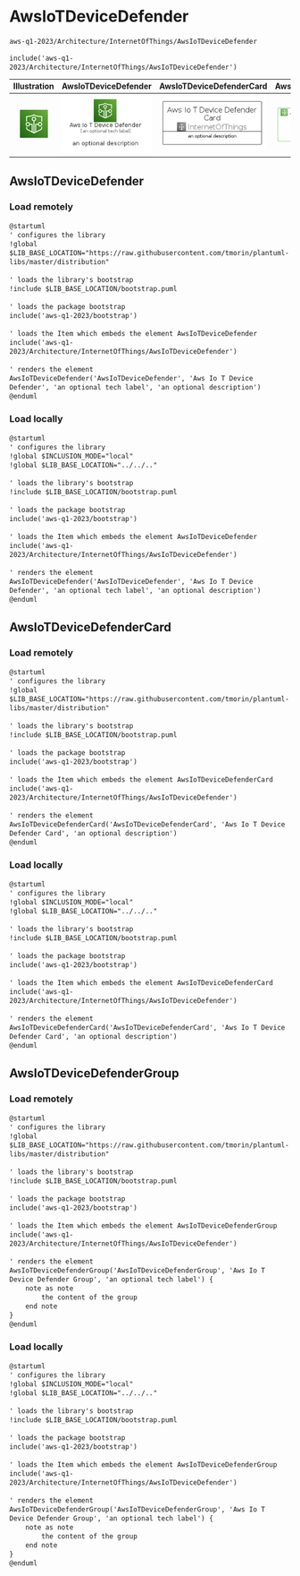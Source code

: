 # AwsIoTDeviceDefender


```text
aws-q1-2023/Architecture/InternetOfThings/AwsIoTDeviceDefender
```

```text
include('aws-q1-2023/Architecture/InternetOfThings/AwsIoTDeviceDefender')
```



| Illustration | AwsIoTDeviceDefender | AwsIoTDeviceDefenderCard | AwsIoTDeviceDefenderGroup |
| :---: | :---: | :---: | :---: |
| ![illustration for Illustration](../../../aws-q1-2023/Architecture/InternetOfThings/AwsIoTDeviceDefender.png) | ![illustration for AwsIoTDeviceDefender](../../../aws-q1-2023/Architecture/InternetOfThings/AwsIoTDeviceDefender.Local.png) | ![illustration for AwsIoTDeviceDefenderCard](../../../aws-q1-2023/Architecture/InternetOfThings/AwsIoTDeviceDefenderCard.Local.png) | ![illustration for AwsIoTDeviceDefenderGroup](../../../aws-q1-2023/Architecture/InternetOfThings/AwsIoTDeviceDefenderGroup.Local.png) |




## AwsIoTDeviceDefender

### Load remotely
```plantuml
@startuml
' configures the library
!global $LIB_BASE_LOCATION="https://raw.githubusercontent.com/tmorin/plantuml-libs/master/distribution"

' loads the library's bootstrap
!include $LIB_BASE_LOCATION/bootstrap.puml

' loads the package bootstrap
include('aws-q1-2023/bootstrap')

' loads the Item which embeds the element AwsIoTDeviceDefender
include('aws-q1-2023/Architecture/InternetOfThings/AwsIoTDeviceDefender')

' renders the element
AwsIoTDeviceDefender('AwsIoTDeviceDefender', 'Aws Io T Device Defender', 'an optional tech label', 'an optional description')
@enduml
```

### Load locally
```plantuml
@startuml
' configures the library
!global $INCLUSION_MODE="local"
!global $LIB_BASE_LOCATION="../../.."

' loads the library's bootstrap
!include $LIB_BASE_LOCATION/bootstrap.puml

' loads the package bootstrap
include('aws-q1-2023/bootstrap')

' loads the Item which embeds the element AwsIoTDeviceDefender
include('aws-q1-2023/Architecture/InternetOfThings/AwsIoTDeviceDefender')

' renders the element
AwsIoTDeviceDefender('AwsIoTDeviceDefender', 'Aws Io T Device Defender', 'an optional tech label', 'an optional description')
@enduml
```

## AwsIoTDeviceDefenderCard

### Load remotely
```plantuml
@startuml
' configures the library
!global $LIB_BASE_LOCATION="https://raw.githubusercontent.com/tmorin/plantuml-libs/master/distribution"

' loads the library's bootstrap
!include $LIB_BASE_LOCATION/bootstrap.puml

' loads the package bootstrap
include('aws-q1-2023/bootstrap')

' loads the Item which embeds the element AwsIoTDeviceDefenderCard
include('aws-q1-2023/Architecture/InternetOfThings/AwsIoTDeviceDefender')

' renders the element
AwsIoTDeviceDefenderCard('AwsIoTDeviceDefenderCard', 'Aws Io T Device Defender Card', 'an optional description')
@enduml
```

### Load locally
```plantuml
@startuml
' configures the library
!global $INCLUSION_MODE="local"
!global $LIB_BASE_LOCATION="../../.."

' loads the library's bootstrap
!include $LIB_BASE_LOCATION/bootstrap.puml

' loads the package bootstrap
include('aws-q1-2023/bootstrap')

' loads the Item which embeds the element AwsIoTDeviceDefenderCard
include('aws-q1-2023/Architecture/InternetOfThings/AwsIoTDeviceDefender')

' renders the element
AwsIoTDeviceDefenderCard('AwsIoTDeviceDefenderCard', 'Aws Io T Device Defender Card', 'an optional description')
@enduml
```

## AwsIoTDeviceDefenderGroup

### Load remotely
```plantuml
@startuml
' configures the library
!global $LIB_BASE_LOCATION="https://raw.githubusercontent.com/tmorin/plantuml-libs/master/distribution"

' loads the library's bootstrap
!include $LIB_BASE_LOCATION/bootstrap.puml

' loads the package bootstrap
include('aws-q1-2023/bootstrap')

' loads the Item which embeds the element AwsIoTDeviceDefenderGroup
include('aws-q1-2023/Architecture/InternetOfThings/AwsIoTDeviceDefender')

' renders the element
AwsIoTDeviceDefenderGroup('AwsIoTDeviceDefenderGroup', 'Aws Io T Device Defender Group', 'an optional tech label') {
    note as note
        the content of the group
    end note
}
@enduml
```

### Load locally
```plantuml
@startuml
' configures the library
!global $INCLUSION_MODE="local"
!global $LIB_BASE_LOCATION="../../.."

' loads the library's bootstrap
!include $LIB_BASE_LOCATION/bootstrap.puml

' loads the package bootstrap
include('aws-q1-2023/bootstrap')

' loads the Item which embeds the element AwsIoTDeviceDefenderGroup
include('aws-q1-2023/Architecture/InternetOfThings/AwsIoTDeviceDefender')

' renders the element
AwsIoTDeviceDefenderGroup('AwsIoTDeviceDefenderGroup', 'Aws Io T Device Defender Group', 'an optional tech label') {
    note as note
        the content of the group
    end note
}
@enduml
```

